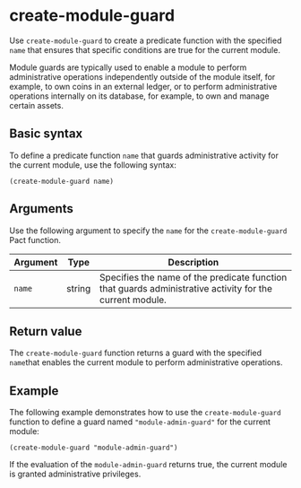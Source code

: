 # create-module-guard

Use `create-module-guard` to create a predicate function with the specified `name` that ensures that specific conditions are true for the current module.

Module guards are typically used to enable a module to perform administrative operations independently outside of the module itself, for example, to own coins in an external ledger, or to perform administrative operations internally on its database, for example, to own and manage certain assets.

## Basic syntax

To define a predicate function `name` that guards administrative activity for the current module, use the following syntax:

```pact
(create-module-guard name)
```

## Arguments

Use the following argument to specify the `name` for the `create-module-guard` Pact function.

| Argument | Type | Description |
| --- | --- | --- |
| `name` | string | Specifies the name of the predicate function that guards administrative activity for the current module. |

## Return value

The `create-module-guard` function returns a guard with the specified `name`that enables the current module to perform administrative operations.

## Example

The following example demonstrates how to use the `create-module-guard` function to define a guard named `"module-admin-guard"` for the current module:

```pact
(create-module-guard "module-admin-guard")
```

If the evaluation of the `module-admin-guard` returns true, the current module is granted administrative privileges.
